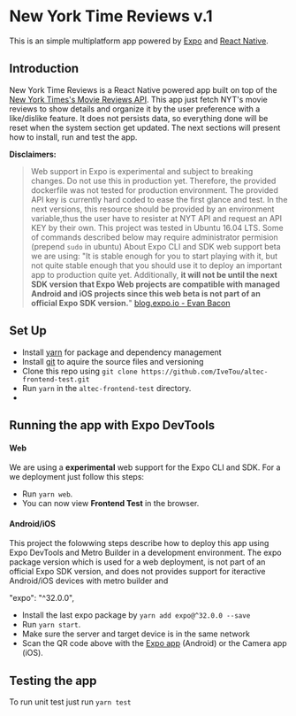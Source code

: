 # New York Time Reviews v.1

This is an simple multiplatform app powered by [Expo](https://docs.expo.io) and [React Native](https://facebook.github.io/react-native/docs/getting-started).

## Introduction

New York Time Reviews is a React Native powered app built on top of the  [New York Times's Movie Reviews API](https://developer.nytimes.com/docs/movie-reviews-api/1/overview). This app just fetch NYT's movie reviews to show details and organize it by the user preference with a like/dislike feature. It does not persists data, so everything done will be reset when the system section get updated. 
The next sections will present how to install, run and test the app.

**Disclaimers:**
> Web support in Expo is experimental and subject to breaking changes. Do not use this in production yet. Therefore, the provided dockerfile was not tested for production environment.
> The provided API key is currently hard coded to ease the first glance and test. In the next versions, this resource should be provided by an environment variable,thus the user have to resister at NYT API and request an API KEY by their own.
> This project was tested in Ubuntu 16.04 LTS. Some of commands described below may require administrator permision (prepend `sudo` in ubuntu) 
> About Expo CLI and SDK web support beta we are using: "It is stable enough for you to start playing with it, but not quite stable enough that you should use it to deploy an important app to production quite yet. Additionally, **it will not be until the next SDK version that Expo Web projects are compatible with managed Android and iOS projects since this web beta is not part of an official Expo SDK version.**" [blog.expo.io - Evan Bacon](https://blog.expo.io/expo-cli-and-sdk-web-support-beta-d0c588221375)


## Set Up

- Install [yarn](https://yarnpkg.com/en/docs/install) for package and dependency management
- Install [git](https://git-scm.com/book/en/v2/Getting-Started-Installing-Git) to aquire the source files and versioning
- Clone this repo using `git clone https://github.com/IveTou/altec-frontend-test.git`
- Run `yarn` in the `altec-frontend-test` directory.
- 
## Running the app with Expo DevTools

#### Web

We are using a **experimental** web support for the Expo CLI and SDK.
For a we deployment just follow this steps:

- Run `yarn web`.
- You can now view **Frontend Test** in the browser.

#### Android/iOS
This project the folowwing steps describe how to deploy this app using Expo DevTools and Metro Builder in a development environment. The expo package version which is used for a web deployment, is not part of an official Expo SDK version, and  does not provides support for iteractive Android/iOS devices with metro builder and 

"expo": "^32.0.0",

- Install the last expo package by `yarn add expo@^32.0.0 --save`
- Run `yarn start`.
- Make sure the server and target device is in the same network
- Scan the QR code above with the [Expo app](https://play.google.com/store/apps/details?id=host.exp.exponent&hl=pt_BR) (Android) or the Camera app (iOS).

## Testing the app

To run unit test just run `yarn test`


